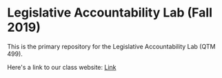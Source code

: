 # Legislative Accountability Lab (Fall 2019)

This is the primary repository for the Legislative Accountability Lab (QTM 499). 

Here's a link to our class website: <a href="https://zieglerjef.github.io/pages/CompLegteachingMaterials/"   target="_blank">Link</a>
